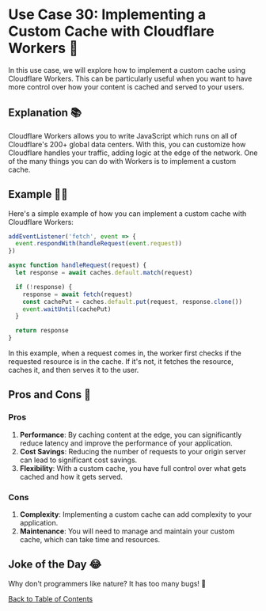 # Use Case 30: Implementing a Custom Cache with Cloudflare Workers 🚀

In this use case, we will explore how to implement a custom cache using Cloudflare Workers. This can be particularly useful when you want to have more control over how your content is cached and served to your users.

## Explanation 📚

Cloudflare Workers allows you to write JavaScript which runs on all of Cloudflare's 200+ global data centers. With this, you can customize how Cloudflare handles your traffic, adding logic at the edge of the network. One of the many things you can do with Workers is to implement a custom cache.

## Example 🧑‍💻

Here's a simple example of how you can implement a custom cache with Cloudflare Workers:

```javascript
addEventListener('fetch', event => {
  event.respondWith(handleRequest(event.request))
})

async function handleRequest(request) {
  let response = await caches.default.match(request)

  if (!response) {
    response = await fetch(request)
    const cachePut = caches.default.put(request, response.clone())
    event.waitUntil(cachePut)
  }

  return response
}
```

In this example, when a request comes in, the worker first checks if the requested resource is in the cache. If it's not, it fetches the resource, caches it, and then serves it to the user.

## Pros and Cons 🏁

### Pros

1. **Performance**: By caching content at the edge, you can significantly reduce latency and improve the performance of your application.
2. **Cost Savings**: Reducing the number of requests to your origin server can lead to significant cost savings.
3. **Flexibility**: With a custom cache, you have full control over what gets cached and how it gets served.

### Cons

1. **Complexity**: Implementing a custom cache can add complexity to your application.
2. **Maintenance**: You will need to manage and maintain your custom cache, which can take time and resources.

## Joke of the Day 😂

Why don't programmers like nature? It has too many bugs! 🐛

[Back to Table of Contents](table_of_contents.md)